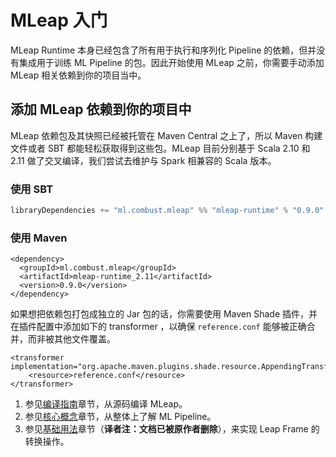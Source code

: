 # MLeap 入门

MLeap Runtime 本身已经包含了所有用于执行和序列化 Pipeline 的依赖，但并没有集成用于训练 ML Pipeline 的包。因此开始使用 MLeap 之前，你需要手动添加 MLeap 相关依赖到你的项目当中。

## 添加 MLeap 依赖到你的项目中

MLeap 依赖包及其快照已经被托管在 Maven Central 之上了，所以 Maven 构建文件或者 SBT 都能轻松获取得到这些包。MLeap 目前分别基于 Scala 2.10 和 2.11 做了交叉编译，我们尝试去维护与 Spark 相兼容的 Scala 版本。

### 使用 SBT

```sbt
libraryDependencies += "ml.combust.mleap" %% "mleap-runtime" % "0.9.0"
```

### 使用 Maven

```pom
<dependency>
  <groupId>ml.combust.mleap</groupId>
  <artifactId>mleap-runtime_2.11</artifactId>
  <version>0.9.0</version>
</dependency>
```

如果想把依赖包打包成独立的 Jar 包的话，你需要使用 Maven Shade 插件，并在插件配置中添加如下的 transformer ，以确保 `reference.conf` 能够被正确合并，而非被其他文件覆盖。

```pom
<transformer implementation="org.apache.maven.plugins.shade.resource.AppendingTransformer">
	<resource>reference.conf</resource>
</transformer>
```

1. 参见[编译指南](./building.html)章节，从源码编译 MLeap。
2. 参见[核心概念](../core-concepts/)章节，从整体上了解 ML Pipeline。
3. 参见[基础用法](../basic/)章节（**译者注：文档已被原作者删除**），来实现 Leap Frame 的转换操作。

